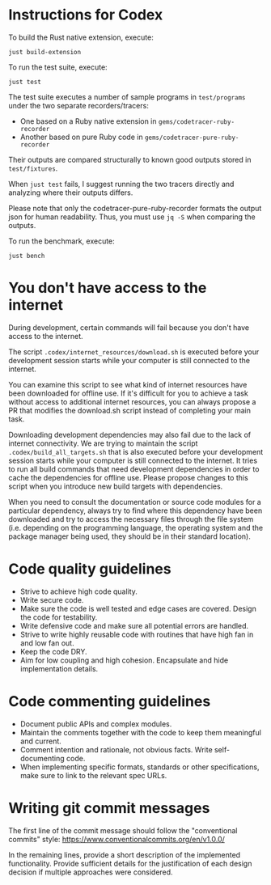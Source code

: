 # Instructions for Codex

To build the Rust native extension, execute:

```
just build-extension
```

To run the test suite, execute:

```
just test
```

The test suite executes a number of sample programs in `test/programs` under
the two separate recorders/tracers:

* One based on a Ruby native extension in `gems/codetracer-ruby-recorder`
* Another based on pure Ruby code in `gems/codetracer-pure-ruby-recorder`

Their outputs are compared structurally to known good outputs stored
in `test/fixtures`.

When `just test` fails, I suggest running the two tracers directly and
analyzing where their outputs differs.

Please note that only the codetracer-pure-ruby-recorder formats the output json for
human readability. Thus, you must use `jq -S` when comparing the outputs.

To run the benchmark, execute:

```
just bench
```

# You don't have access to the internet

During development, certain commands will fail because you don't have
access to the internet.

The script `.codex/internet_resources/download.sh` is executed before
your development session starts while your computer is still connected
to the internet.

You can examine this script to see what kind of internet resources
have been downloaded for offline use. If it's difficult for you to
achieve a task without access to additional internet resources, you
can always propose a PR that modifies the download.sh script instead
of completing your main task.

Downloading development dependencies may also fail due to the lack of
internet connectivity. We are trying to maintain the script `.codex/build_all_targets.sh`
that is also executed before your development session starts while
your computer is still connected to the internet. It tries to run
all build commands that need development dependencies in order to
cache the dependencies for offline use. Please propose changes to
this script when you introduce new build targets with dependencies.

When you need to consult the documentation or source code modules
for a particular dependency, always try to find where this dependency
have been downloaded and try to access the necessary files through
the file system (i.e. depending on the programming language, the
operating system and the package manager being used, they should
be in their standard location).

# Code quality guidelines

- Strive to achieve high code quality.
- Write secure code.
- Make sure the code is well tested and edge cases are covered. Design the code for testability.
- Write defensive code and make sure all potential errors are handled.
- Strive to write highly reusable code with routines that have high fan in and low fan out.
- Keep the code DRY.
- Aim for low coupling and high cohesion. Encapsulate and hide implementation details.

# Code commenting guidelines

- Document public APIs and complex modules.
- Maintain the comments together with the code to keep them meaningful and current.
- Comment intention and rationale, not obvious facts. Write self-documenting code.
- When implementing specific formats, standards or other specifications, make sure to
  link to the relevant spec URLs.

# Writing git commit messages

The first line of the commit message should follow the "conventional commits" style:
https://www.conventionalcommits.org/en/v1.0.0/

In the remaining lines, provide a short description of the implemented functionality.
Provide sufficient details for the justification of each design decision if multiple
approaches were considered.

